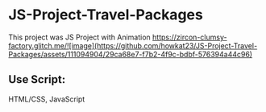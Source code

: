 # JS-Project-Travel-Packages

This project was JS Project with Animation https://zircon-clumsy-factory.glitch.me/![image](https://github.com/howkat23/JS-Project-Travel-Packages/assets/111094904/29ca68e7-f7b2-4f9c-bdbf-576394a44c96)


## Use Script:
HTML/CSS, JavaScript


